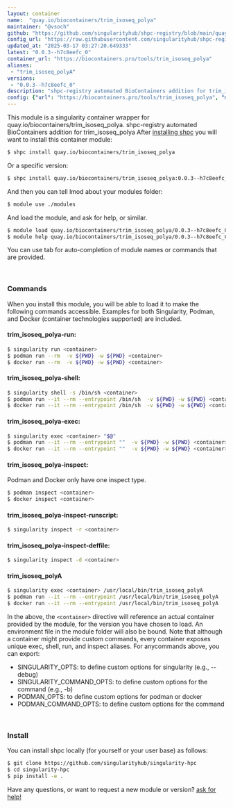```yaml
---
layout: container
name:  "quay.io/biocontainers/trim_isoseq_polya"
maintainer: "@vsoch"
github: "https://github.com/singularityhub/shpc-registry/blob/main/quay.io/biocontainers/trim_isoseq_polya/container.yaml"
config_url: "https://raw.githubusercontent.com/singularityhub/shpc-registry/main/quay.io/biocontainers/trim_isoseq_polya/container.yaml"
updated_at: "2025-03-17 03:27:20.649333"
latest: "0.0.3--h7c8eefc_0"
container_url: "https://biocontainers.pro/tools/trim_isoseq_polya"
aliases:
 - "trim_isoseq_polyA"
versions:
 - "0.0.3--h7c8eefc_0"
description: "shpc-registry automated BioContainers addition for trim_isoseq_polya"
config: {"url": "https://biocontainers.pro/tools/trim_isoseq_polya", "maintainer": "@vsoch", "description": "shpc-registry automated BioContainers addition for trim_isoseq_polya", "latest": {"0.0.3--h7c8eefc_0": "sha256:c26e41e3027585ae697972d4ebb4e3e0dfdcb8d23155d8fcd7a638c49a01567b"}, "tags": {"0.0.3--h7c8eefc_0": "sha256:c26e41e3027585ae697972d4ebb4e3e0dfdcb8d23155d8fcd7a638c49a01567b"}, "docker": "quay.io/biocontainers/trim_isoseq_polya", "aliases": {"trim_isoseq_polyA": "/usr/local/bin/trim_isoseq_polyA"}}
---
```


This module is a singularity container wrapper for quay.io/biocontainers/trim_isoseq_polya.
shpc-registry automated BioContainers addition for trim_isoseq_polya
After [installing shpc](#install) you will want to install this container module:


```bash
$ shpc install quay.io/biocontainers/trim_isoseq_polya
```

Or a specific version:

```bash
$ shpc install quay.io/biocontainers/trim_isoseq_polya:0.0.3--h7c8eefc_0
```

And then you can tell lmod about your modules folder:

```bash
$ module use ./modules
```

And load the module, and ask for help, or similar.

```bash
$ module load quay.io/biocontainers/trim_isoseq_polya/0.0.3--h7c8eefc_0
$ module help quay.io/biocontainers/trim_isoseq_polya/0.0.3--h7c8eefc_0
```

You can use tab for auto-completion of module names or commands that are provided.

<br>

### Commands

When you install this module, you will be able to load it to make the following commands accessible.
Examples for both Singularity, Podman, and Docker (container technologies supported) are included.

#### trim_isoseq_polya-run:

```bash
$ singularity run <container>
$ podman run --rm  -v ${PWD} -w ${PWD} <container>
$ docker run --rm  -v ${PWD} -w ${PWD} <container>
```

#### trim_isoseq_polya-shell:

```bash
$ singularity shell -s /bin/sh <container>
$ podman run --it --rm --entrypoint /bin/sh  -v ${PWD} -w ${PWD} <container>
$ docker run --it --rm --entrypoint /bin/sh  -v ${PWD} -w ${PWD} <container>
```

#### trim_isoseq_polya-exec:

```bash
$ singularity exec <container> "$@"
$ podman run --it --rm --entrypoint ""  -v ${PWD} -w ${PWD} <container> "$@"
$ docker run --it --rm --entrypoint ""  -v ${PWD} -w ${PWD} <container> "$@"
```

#### trim_isoseq_polya-inspect:

Podman and Docker only have one inspect type.

```bash
$ podman inspect <container>
$ docker inspect <container>
```

#### trim_isoseq_polya-inspect-runscript:

```bash
$ singularity inspect -r <container>
```

#### trim_isoseq_polya-inspect-deffile:

```bash
$ singularity inspect -d <container>
```


#### trim_isoseq_polyA

```bash
$ singularity exec <container> /usr/local/bin/trim_isoseq_polyA
$ podman run --it --rm --entrypoint /usr/local/bin/trim_isoseq_polyA   -v ${PWD} -w ${PWD} <container> -c " $@"
$ docker run --it --rm --entrypoint /usr/local/bin/trim_isoseq_polyA   -v ${PWD} -w ${PWD} <container> -c " $@"
```



In the above, the `<container>` directive will reference an actual container provided
by the module, for the version you have chosen to load. An environment file in the
module folder will also be bound. Note that although a container
might provide custom commands, every container exposes unique exec, shell, run, and
inspect aliases. For anycommands above, you can export:

 - SINGULARITY_OPTS: to define custom options for singularity (e.g., --debug)
 - SINGULARITY_COMMAND_OPTS: to define custom options for the command (e.g., -b)
 - PODMAN_OPTS: to define custom options for podman or docker
 - PODMAN_COMMAND_OPTS: to define custom options for the command

<br>

### Install

You can install shpc locally (for yourself or your user base) as follows:

```bash
$ git clone https://github.com/singularityhub/singularity-hpc
$ cd singularity-hpc
$ pip install -e .
```

Have any questions, or want to request a new module or version? [ask for help!](https://github.com/singularityhub/singularity-hpc/issues)